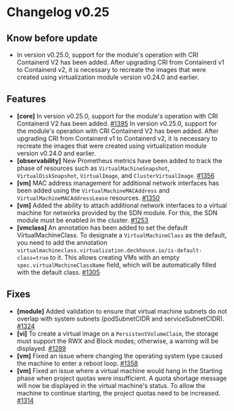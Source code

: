 # Changelog v0.25

## Know before update


 - In version v0.25.0, support for the module's operation with CRI Containerd V2 has been added.
    After upgrading CRI from Containerd v1 to Containerd v2, it is necessary to recreate the images that were created using virtualization module version v0.24.0 and earlier.

## Features


 - **[core]** In version v0.25.0, support for the module's operation with CRI Containerd V2 has been added. [#1395](https://github.com/deckhouse/virtualization/pull/1395)
    In version v0.25.0, support for the module's operation with CRI Containerd V2 has been added.
    After upgrading CRI from Containerd v1 to Containerd v2, it is necessary to recreate the images that were created using virtualization module version v0.24.0 and earlier.
 - **[observability]** New Prometheus metrics have been added to track the phase of resources such as `VirtualMachineSnapshot`, `VirtualDiskSnapshot`, `VirtualImage`, and `ClusterVirtualImage`. [#1356](https://github.com/deckhouse/virtualization/pull/1356)
 - **[vm]** MAC address management for additional network interfaces has been added using the `VirtualMachineMACAddress` and `VirtualMachineMACAddressLease` resources. [#1350](https://github.com/deckhouse/virtualization/pull/1350)
 - **[vm]** Added the ability to attach additional network interfaces to a virtual machine for networks provided by the SDN module. For this, the SDN module must be enabled in the cluster. [#1253](https://github.com/deckhouse/virtualization/pull/1253)
 - **[vmclass]** An annotation has been added to set the default VirtualMachineClass.
    To designate a `VirtualMachineClass` as the default, you need to add the annotation 
    `virtualmachineclass.virtualization.deckhouse.io/is-default-class=true` to it.
    This allows creating VMs with an empty `spec.virtualMachineClassName` field, which will be automatically filled with the default class. [#1305](https://github.com/deckhouse/virtualization/pull/1305)

## Fixes


 - **[module]** Added validation to ensure that virtual machine subnets do not overlap with system subnets (podSubnetCIDR and serviceSubnetCIDR). [#1324](https://github.com/deckhouse/virtualization/pull/1324)
 - **[vi]** To create a virtual image on a `PersistentVolumeClaim`, the storage must support the RWX and Block modes; otherwise, a warning will be displayed. [#1289](https://github.com/deckhouse/virtualization/pull/1289)
 - **[vm]** Fixed an issue where changing the operating system type caused the machine to enter a reboot loop. [#1358](https://github.com/deckhouse/virtualization/pull/1358)
 - **[vm]** Fixed an issue where a virtual machine would hang in the Starting phase when project quotas were insufficient. A quota shortage message will now be displayed in the virtual machine's status. To allow the machine to continue starting, the project quotas need to be increased. [#1314](https://github.com/deckhouse/virtualization/pull/1314)

